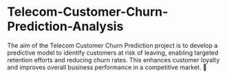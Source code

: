 # Telecom-Customer-Churn-Prediction-Analysis
The aim of the Telecom Customer Churn Prediction project is to develop a predictive model to identify customers at risk of leaving, enabling targeted retention efforts and reducing churn rates. This enhances customer loyalty and improves overall business performance in a competitive market. 🌟
